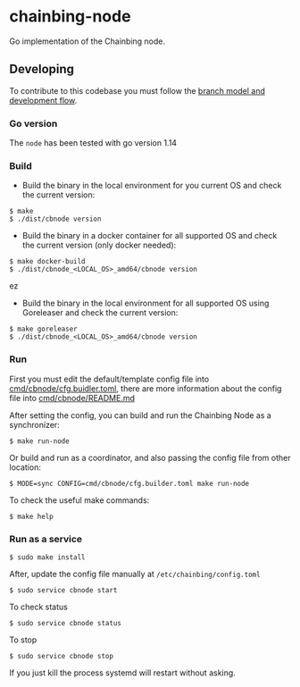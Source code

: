# chainbing-node

Go implementation of the Chainbing node.

## Developing

To contribute to this codebase you must follow the [branch model and development flow](council/gitflow.md).

### Go version

The `node` has been tested with go version 1.14

### Build

- Build the binary in the local environment for you current OS and check the current version:
```shell
$ make
$ ./dist/cbnode version
```

- Build the binary in a docker container for all supported OS and check the current version (only docker needed):
```shell
$ make docker-build
$ ./dist/cbnode_<LOCAL_OS>_amd64/cbnode version
```
ez
- Build the binary in the local environment for all supported OS using Goreleaser and check the current version:
```shell
$ make goreleaser
$ ./dist/cbnode_<LOCAL_OS>_amd64/cbnode version
```

### Run

First you must edit the default/template config file into [cmd/cbnode/cfg.buidler.toml](cmd/cbnode/cfg.builder.toml), 
there are more information about the config file into [cmd/cbnode/README.md](cmd/cbnode/README.md)

After setting the config, you can build and run the Chainbing Node as a synchronizer:

```shell
$ make run-node
```

Or build and run as a coordinator, and also passing the config file from other location:

```shell
$ MODE=sync CONFIG=cmd/cbnode/cfg.builder.toml make run-node
```

To check the useful make commands:

```shell
$ make help
```


### Run as a service

```shell
$ sudo make install
```

After, update the config file manually at `/etc/chainbing/config.toml`

```shell
$ sudo service cbnode start
```

To check status

```shell
$ sudo service cbnode status
```

To stop

```shell
$ sudo service cbnode stop
```

If you just kill the process systemd will restart without asking.
